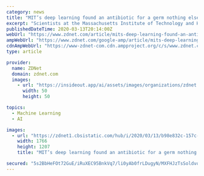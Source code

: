 ```yaml
---
category: news
title: "MIT’s deep learning found an antibiotic for a germ nothing else could kill"
excerpt: "Scientists at the Massachusetts Institute of Technology and Harvard last month described in the scholarly journal Cell how they used a deep learning neural network to identify a molecular compound that's different from most antibiotics. They showed that when the compound is injected in mice, it fights bacteria that no existing drug can eliminate."
publishedDateTime: 2020-03-13T20:14:00Z
webUrl: "https://www.zdnet.com/article/mits-deep-learning-found-an-antibiotic-for-a-germ-nothing-else-could-kill/"
ampWebUrl: "https://www.zdnet.com/google-amp/article/mits-deep-learning-found-an-antibiotic-for-a-germ-nothing-else-could-kill/"
cdnAmpWebUrl: "https://www-zdnet-com.cdn.ampproject.org/c/s/www.zdnet.com/google-amp/article/mits-deep-learning-found-an-antibiotic-for-a-germ-nothing-else-could-kill/"
type: article

provider:
  name: ZDNet
  domain: zdnet.com
  images:
    - url: "https://insideout.app/ai/assets/images/organizations/zdnet.com-50x50.jpg"
      width: 50
      height: 50

topics:
  - Machine Learning
  - AI

images:
  - url: "https://zdnet1.cbsistatic.com/hub/i/2020/03/13/b98e832c-157c-4938-8c1e-6b692877d498/mit-chemprop-building-representations.png"
    width: 1766
    height: 1207
    title: "MIT’s deep learning found an antibiotic for a germ nothing else could kill"

secured: "5s2BbHeFOt72GuE/iRuXEC95BnkVq7/li0yAb0frLDugyN/MXFHJzTsSoldvojES69TtuLpVB2ChMh/25PPtJ9SP7/zZNpyIN2S2aQK9w8YmoFiJ5d/AjeOyvY66CsZn16Eu0ukx1NzqpNMJsW2++bL3I9fWuXt0Sgz2ehj71A59oZnpCfmdFKkzoSWIwDliP9kYDoM//YWWAaFW4SeeWeqsAv84FW5yoPcdn7BZOcuiQX5DMY0dJuF0x3QaDs+9DqNzLekgC1sf2WI3T+5or16/8G3ZNVtVbimb2QsASK4D5f3gyGNAlIiL4z6rHwu5uF+efybcMzrMAdJ460fQ8rwNosSwpzw/D6lZje+14aIoW2AHUVraSw4/GvyvzcfMA/3wXXXr2mOZkp2DedBypx9vnk0sBYcsnhZb1NOAiYiFpd5S7yr1z5bC5eCDj4+V5QF9PoeUOy79wEDHasMq3w7/txYRt/76OKfOlVJ6SFk=;m7uRn/73DMcFhMV91Q4jEA=="
---
```


